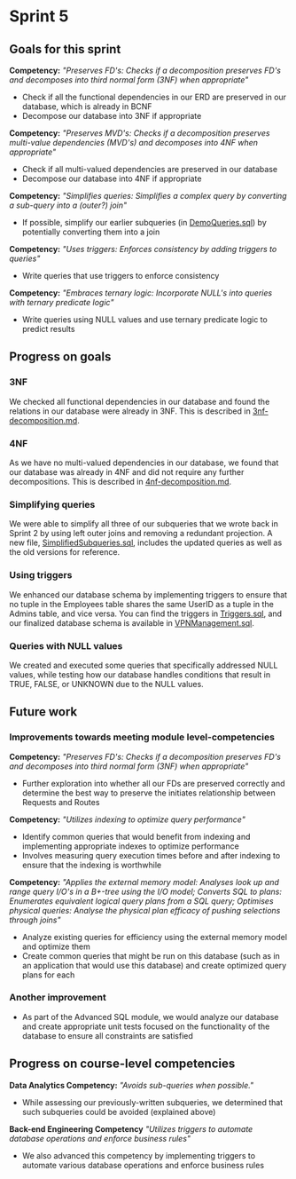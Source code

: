 # Sprint 5
## Goals for this sprint
**Competency:** *"Preserves FD's: Checks if a decomposition preserves FD's and decomposes into third normal form (3NF) when appropriate"* <br>
* Check if all the functional dependencies in our ERD are preserved in our database, which is already in BCNF
* Decompose our database into 3NF if appropriate

**Competency:** *"Preserves MVD's: Checks if a decomposition preserves multi-value dependencies (MVD's) and decomposes into 4NF when appropriate"* <br>
* Check if all multi-valued dependencies are preserved in our database
* Decompose our database into 4NF if appropriate

**Competency:** *"Simplifies queries: Simplifies a complex query by converting a sub-query into a (outer?) join"* <br>
* If possible, simplify our earlier subqueries (in [DemoQueries.sql](project-deliverables/sprint-2/DemoQueries.sql)) by potentially converting them into a join

**Competency:** *"Uses triggers: Enforces consistency by adding triggers to queries"* <br>
* Write queries that use triggers to enforce consistency

**Competency:** *"Embraces ternary logic: Incorporate NULL's into queries with ternary predicate logic"* <br>
* Write queries using NULL values and use ternary predicate logic to predict results

## Progress on goals
### 3NF
We checked all functional dependencies in our database and found the relations in our database were already in 3NF. This is described in [3nf-decomposition.md](project-deliverables/sprint-5/3nf-decomposition.md).

### 4NF
As we have no multi-valued dependencies in our database, we found that our database was already in 4NF and did not require any further decompositions. This is described in [4nf-decomposition.md](project-deliverables/sprint-5/4nf-decomposition.md).

### Simplifying queries
We were able to simplify all three of our subqueries that we wrote back in Sprint 2 by using left outer joins and removing a redundant projection. A new file, [SimplifiedSubqueries.sql](https://github.com/macsyd/csc370-database-project/blob/main/project-deliverables/sprint-5/SimplifiedSubqueries.sql), includes the updated queries as well as the old versions for reference.

### Using triggers
We enhanced our database schema by implementing triggers to ensure that no tuple in the Employees table shares the same UserID as a tuple in the Admins table, and vice versa. You can find the triggers in [Triggers.sql](https://github.com/macsyd/csc370-database-project/blob/main/project-deliverables/sprint-5/Triggers.sql), and our finalized database schema is available in [VPNManagement.sql](https://github.com/macsyd/csc370-database-project/blob/main/database-setup/VPNManagement.sql).

### Queries with NULL values
We created and executed some queries that specifically addressed NULL values, while testing how our database handles conditions that result in TRUE, FALSE, or UNKNOWN due to the NULL values.

## Future work
### Improvements towards meeting module level-competencies
**Competency:** *"Preserves FD's: Checks if a decomposition preserves FD's and decomposes into third normal form (3NF) when appropriate"* <br>
* Further exploration into whether all our FDs are preserved correctly and determine the best way to preserve the initiates relationship between Requests and Routes

**Competency:** *"Utilizes indexing to optimize query performance"* <br>
* Identify common queries that would benefit from indexing and implementing appropriate indexes to optimize performance
* Involves measuring query execution times before and after indexing to ensure that the indexing is worthwhile

**Competency:** *"Applies the external memory model: Analyses look up and range query I/O's in a B+-tree using the I/O model; Converts SQL to plans: Enumerates equivalent logical query plans from a SQL query; Optimises physical queries: Analyse the physical plan efficacy of pushing selections through joins"*<br>
* Analyze existing queries for efficiency using the external memory model and optimize them
* Create common queries that might be run on this database (such as in an application that would use this database) and create optimized query plans for each

### Another improvement
* As part of the Advanced SQL module, we would analyze our database and create appropriate unit tests focused on the functionality of the database to ensure all constraints are satisfied

## Progress on course-level competencies
**Data Analytics Competency:** *"Avoids sub-queries when possible."* <br>
* While assessing our previously-written subqueries, we determined that such subqueries could be avoided (explained above)

**Back-end Engineering Competency** *"Utilizes triggers to automate database operations and enforce business rules"* <br>
* We also advanced this competency by implementing triggers to automate various database operations and enforce business rules
